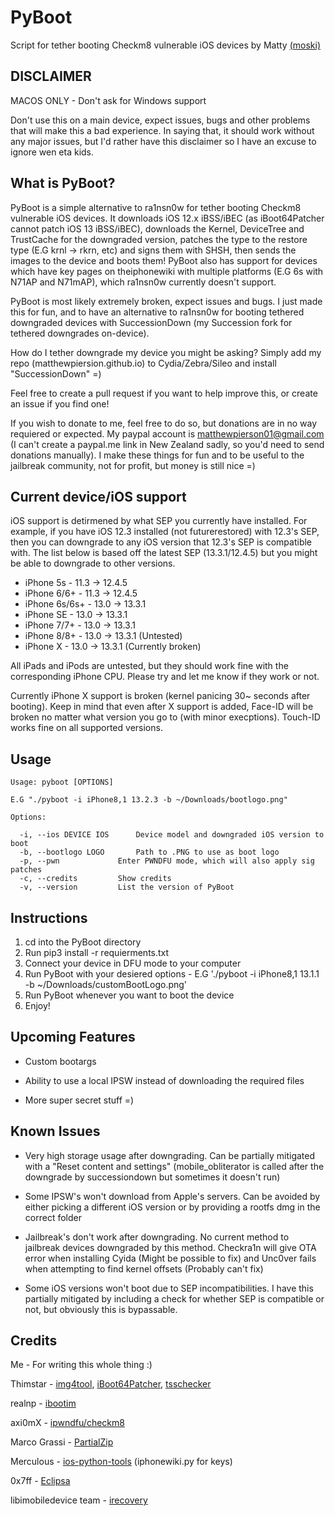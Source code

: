# PyBoot
Script for tether booting Checkm8 vulnerable iOS devices by Matty [(moski)](https://twitter.com/mosk_i)

## DISCLAIMER

MACOS ONLY - Don't ask for Windows support

Don't use this on a main device, expect issues, bugs and other problems that will make this a bad experience. In saying that, it should work without any major issues, but I'd rather have this disclaimer so I have an excuse to ignore wen eta kids.

## What is PyBoot?

PyBoot is a simple alternative to ra1nsn0w for tether booting Checkm8 vulnerable iOS devices. It downloads iOS 12.x iBSS/iBEC (as iBoot64Patcher cannot patch iOS 13 iBSS/iBEC), downloads the Kernel, DeviceTree and TrustCache for the downgraded version, patches the type to the restore type (E.G krnl -> rkrn, etc) and signs them with SHSH, then sends the images to the device and boots them! PyBoot also has support for devices which have key pages on theiphonewiki with multiple platforms (E.G 6s with N71AP and N71mAP), which ra1nsn0w currently doesn't support. 

PyBoot is most likely extremely broken, expect issues and bugs. I just made this for fun, and to have an alternative to ra1nsn0w for booting tethered downgraded devices with SuccessionDown (my Succession fork for tethered downgrades on-device).

How do I tether downgrade my device you might be asking? Simply add my repo (matthewpiersion.github.io) to Cydia/Zebra/Sileo and install "SuccessionDown" =)

Feel free to create a pull request if you want to help improve this, or create an issue if you find one!

If you wish to donate to me, feel free to do so, but donations are in no way requiered or expected. My paypal account is matthewpierson01@gmail.com (I can't create a paypal.me link in New Zealand sadly, so you'd need to send donations manually). I make these things for fun and to be useful to the jailbreak community, not for profit, but money is still nice =)

## Current device/iOS support

iOS support is detirmened by what SEP you currently have installed. For example, if you have iOS 12.3 installed (not futurerestored) with 12.3's SEP, then you can downgrade to any iOS version that 12.3's SEP is compatible with. The list below is based off the latest SEP (13.3.1/12.4.5) but you might be able to downgrade to other versions.

- iPhone 5s - 11.3 -> 12.4.5
- iPhone 6/6+ - 11.3 -> 12.4.5
- iPhone 6s/6s+ - 13.0 -> 13.3.1
- iPhone SE - 13.0 -> 13.3.1
- iPhone 7/7+ - 13.0 -> 13.3.1
- iPhone 8/8+ - 13.0 -> 13.3.1 (Untested)
- iPhone X - 13.0 -> 13.3.1 (Currently broken)

All iPads and iPods are untested, but they should work fine with the corresponding iPhone CPU. Please try and let me know if they work or not.

Currently iPhone X support is broken (kernel panicing 30~ seconds after booting). Keep in mind that even after X support is added, Face-ID will be broken no matter what version you go to (with minor execptions). Touch-ID works fine on all supported versions.

## Usage
```
Usage: pyboot [OPTIONS]

E.G "./pyboot -i iPhone8,1 13.2.3 -b ~/Downloads/bootlogo.png"

Options:

  -i, --ios DEVICE IOS		Device model and downgraded iOS version to boot
  -b, --bootlogo LOGO 		Path to .PNG to use as boot logo
  -p, --pwn		        Enter PWNDFU mode, which will also apply sig patches
  -c, --credits			Show credits
  -v, --version			List the version of PyBoot

```

## Instructions

1. cd into the PyBoot directory
2. Run pip3 install -r requierments.txt
3. Connect your device in DFU mode to your computer
4. Run PyBoot with your desiered options - E.G './pyboot -i iPhone8,1 13.1.1 -b ~/Downloads/customBootLogo.png'
5. Run PyBoot whenever you want to boot the device
6. Enjoy! 

## Upcoming Features

- Custom bootargs

- Ability to use a local IPSW instead of downloading the required files

- More super secret stuff =)

## Known Issues

- Very high storage usage after downgrading. Can be partially mitigated with a "Reset content and settings" (mobile_obliterator is called after the downgrade by successiondown but sometimes it doesn't run)

- Some IPSW's won't download from Apple's servers. Can be avoided by either picking a different iOS version or by providing a rootfs dmg in the correct folder

- Jailbreak's don't work after downgrading. No current method to jailbreak devices downgraded by this method. Checkra1n will give OTA error when installing Cyida (Might be possible to fix) and Unc0ver fails when attempting to find kernel offsets (Probably can't fix)

- Some iOS versions won't boot due to SEP incompatibilities. I have this partially mitigated by including a check for whether SEP is compatible or not, but obviously this is bypassable. 

## Credits

Me - For writing this whole thing :)

Thimstar - [img4tool](https://github.com/tihmstar/img4tool), [iBoot64Patcher](https://github.com/tihmstar/iBoot64Patcher), [tsschecker](https://github.com/tihmstar/tsschecker)

realnp - [ibootim](https://github.com/realnp/ibootim)

axi0mX - [ipwndfu/checkm8](https://github.com/axi0mX/ipwndfu)

Marco Grassi - [PartialZip](https://github.com/marcograss/partialzip)

Merculous - [ios-python-tools](https://github.com/Merculous/ios-python-tools) (iphonewiki.py for keys)

0x7ff - [Eclipsa](https://github.com/0x7ff/eclipsa)

libimobiledevice team - [irecovery](https://github.com/libimobiledevice/libirecovery)

